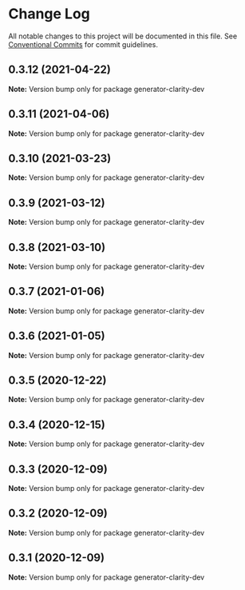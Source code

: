 # Change Log

All notable changes to this project will be documented in this file.
See [Conventional Commits](https://conventionalcommits.org) for commit guidelines.

## 0.3.12 (2021-04-22)

**Note:** Version bump only for package generator-clarity-dev





## 0.3.11 (2021-04-06)

**Note:** Version bump only for package generator-clarity-dev





## 0.3.10 (2021-03-23)

**Note:** Version bump only for package generator-clarity-dev





## 0.3.9 (2021-03-12)

**Note:** Version bump only for package generator-clarity-dev





## 0.3.8 (2021-03-10)

**Note:** Version bump only for package generator-clarity-dev





## 0.3.7 (2021-01-06)

**Note:** Version bump only for package generator-clarity-dev





## 0.3.6 (2021-01-05)

**Note:** Version bump only for package generator-clarity-dev





## 0.3.5 (2020-12-22)

**Note:** Version bump only for package generator-clarity-dev





## 0.3.4 (2020-12-15)

**Note:** Version bump only for package generator-clarity-dev





## 0.3.3 (2020-12-09)

**Note:** Version bump only for package generator-clarity-dev





## 0.3.2 (2020-12-09)

**Note:** Version bump only for package generator-clarity-dev





## 0.3.1 (2020-12-09)

**Note:** Version bump only for package generator-clarity-dev
